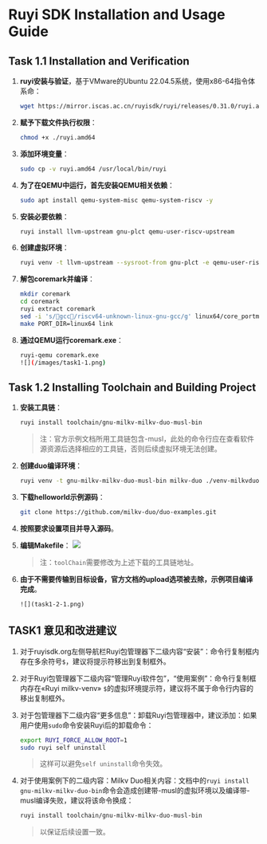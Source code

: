 
# Ruyi SDK Installation and Usage Guide

## Task 1.1 Installation and Verification

1. **ruyi安装与验证**，基于VMware的Ubuntu 22.04.5系统，使用x86-64指令体系命：
   ```bash
   wget https://mirror.iscas.ac.cn/ruyisdk/ruyi/releases/0.31.0/ruyi.amd64
   ```

2. **赋予下载文件执行权限**：
   ```bash
   chmod +x ./ruyi.amd64
   ```

3. **添加环境变量**：
   ```bash
   sudo cp -v ruyi.amd64 /usr/local/bin/ruyi
   ```

4. **为了在QEMU中运行，首先安装QEMU相关依赖**：
   ```bash
   sudo apt install qemu-system-misc qemu-system-riscv -y
   ```

5. **安装必要依赖**：
   ```bash
   ruyi install llvm-upstream gnu-plct qemu-user-riscv-upstream
   ```

6. **创建虚拟环境**：
   ```bash
   ruyi venv -t llvm-upstream --sysroot-from gnu-plct -e qemu-user-riscv-upstream generic venv. venv/bin/ruyi-activate
   ```

7. **解包coremark并编译**：
   ```bash
   mkdir coremark
   cd coremark
   ruyi extract coremark
   sed -i 's/gcc/riscv64-unknown-linux-gnu-gcc/g' linux64/core_portme.mak
   make PORT_DIR=linux64 link
   ```

8. **通过QEMU运行coremark.exe**：
   ```bash
   ruyi-qemu coremark.exe
   ![](/images/task1-1.png)
   ```

## Task 1.2 Installing Toolchain and Building Project

1. **安装工具链**：
   ```bash
   ruyi install toolchain/gnu-milkv-milkv-duo-musl-bin
   ```
   > 注：官方示例文档所用工具链包含-musl，此处的命令行应在查看软件源资源后选择相应的工具链，否则后续虚拟环境无法创建。

2. **创建duo编译环境**：
   ```bash
   ruyi venv -t gnu-milkv-milkv-duo-musl-bin milkv-duo ./venv-milkvduo
   ```

3. **下载helloworld示例源码**：
   ```bash
   git clone https://github.com/milkv-duo/duo-examples.git
   ```

4. **按照要求设置项目并导入源码**。

5. **编辑Makefile**：
   ![](task1-2-1.png)
   > 注：`toolChain`需要修改为上述下载的工具链地址。

6. **由于不需要传输到目标设备，官方文档的upload选项被去除，示例项目编译完成**。
   ```
   ![](task1-2-1.png)
   ```

## TASK1 意见和改进建议

1. 对于ruyisdk.org左侧导航栏Ruyi包管理器下二级内容“安装”：命令行复制框内存在多余符号`$`，建议将提示符移出到复制框外。

2. 对于Ruyi包管理器下二级内容“管理Ruyi软件包”，“使用案例”：命令行复制框内存在«Ruyi milkv-venv» `$`的虚拟环境提示符，建议将不属于命令行内容的移出复制框外。

3. 对于包管理器下二级内容“更多信息”：卸载Ruyi包管理器中，建议添加：如果用户使用`sudo`命令安装Ruyi后的卸载命令：
   ```bash
   export RUYI_FORCE_ALLOW_ROOT=1
   sudo ruyi self uninstall
   ```
   > 这样可以避免`self uninstall`命令失效。

4. 对于使用案例下的二级内容：Milkv Duo相关内容：文档中的`ruyi install gnu-milkv-milkv-duo-bin`命令会造成创建带-musl的虚拟环境以及编译带-musl编译失败，建议将该命令换成：
   ```bash
   ruyi install toolchain/gnu-milkv-milkv-duo-musl-bin
   ```
   > 以保证后续设置一致。
